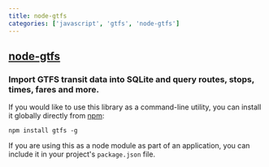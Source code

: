 ```yaml
---
title: node-gtfs
categories: ['javascript', 'gtfs', 'node-gtfs']
---
```

## [node-gtfs](https://github.com/BlinkTagInc/node-gtfs)

### Import GTFS transit data into SQLite and query routes, stops, times, fares and more.


If you would like to use this library as a command-line utility, you can install it globally directly from [npm](https://npmjs.org):

    npm install gtfs -g

If you are using this as a node module as part of an application, you can include it in your project's `package.json` file.
